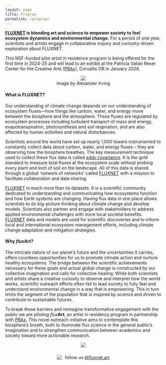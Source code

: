 ```yaml
---
layout: page
title: Program
permalink: /program/
---
```

<!-- Google tag (gtag.js) -->
<script async src="https://www.googletagmanager.com/gtag/js?id=G-BZ7FX1WQPT"></script>
<script>
  window.dataLayer = window.dataLayer || [];
  function gtag(){dataLayer.push(arguments);}
  gtag('js', new Date());

  gtag('config', 'G-BZ7FX1WQPT');
</script>

<b><a href = "https://fluxnet.org/">FLUXNET</a> is blending art and science to empower society to feel ecosystem dynamics and environmental change.</b> For a period of one year, scientists and artists engage in collaborative inquiry and curiosity-driven exploration about FLUXNET.

This NSF-funded pilot artist in residence program is being offered for the first time in 2024-25 and will lead to an exhibit at the Patricia Valian Reser Center for the Creative Arts (<a href = "https://prax.oregonstate.edu/">PRAx</a>), Corvallis OR in January 2026.

<figure style="text-align: center;">
  <img src="https://fluxnetart.github.io/images/metolius.JPG">
  <figcaption>image by Alexander Irving</figcaption>
</figure>


<h4>What is FLUXNET?</h4>

Our understanding of climate change depends on our understanding of ecosystem fluxes—how things like carbon, water, and energy move between the biosphere and the atmosphere. These fluxes are regulated by ecosystem processes including turbulent transport of mass and energy, evapotranspiration, photosynthesis and soil respiration, and are also affected by human activities and natural disturbances.

Scientists around the world have set up nearly 1,000 towers instrumented to constantly collect data about carbon, water, and energy fluxes – they are observing how the biosphere breathes. The key measurement technique used to collect these flux data is called <a href = "https://www.youtube.com-/watch?v=CR4Anc8Mkas">eddy covariance</a>. It is the gold standard to measure total fluxes at the ecosystem scale without probing every plant and inch of soil on the landscape. All of this data is shared through a global ‘network of networks’ called <a href = "https://fluxnet.org/">FLUXNET</a> with a mission to facilitate collaboration and data sharing.

<a href = "https://fluxnet.org/">FLUXNET</a> is much more than its datasets. It is a scientific community dedicated to understanding and communicating how ecosystems function and how Earth systems are changing. Having flux data in one place allows scientists to do big-picture thinking about climate change and develop models. Scientists also partner and engage with stakeholders to address applied environmental challenges with more local societal benefits. <a href = "https://fluxnet.org/">FLUXNET</a> data and models are used for scientific discoveries and to inform local and international ecosystem management efforts, including climate change adaptation and mitigation strategies.

<h4>Why <i>flux</i><b>Art</b>?</h4>

The intricate nature of our planet’s future and the uncertainties it carries, offers countless opportunities for us to promote climate action and nurture healthy ecosystems. The bridge between the scientific achievements necessary for these goals and actual global change is constructed by our collective imagination and calls for collective healing. While both scientists and artists share a creative curiosity to observe and interpret how the world works, scientific outreach efforts often fail to lead society to fully feel and understand environmental change in a way that is empowering. This in turn limits the segment of the population that is inspired by science and driven to contribute to sustainable futures.

To break these barriers and reimagine transformative engagement with the public we are piloting <i>flux</i><b>Art</b>, an artist in residency program in partnership with <a href = "https://prax.oregonstate.edu/">PRAx</a>. This novel outreach initiative aims to contemplate this biosphere’s breath, both to illuminate flux science in the general public’s imagination and to strengthen communication between academics and society toward more actionable research. 

<figure style="text-align: center;">
  <img src="https://fluxnetart.github.io/images/logos.png">
</figure>

<div style="display: flex; align-items: center; justify-content: center; padding-top: 10px;">
    <img src="https://fluxnetart.github.io/images/insta.png" style="margin-right: 10px;">
    <p style="margin: 0;">follow us <a href="https://www.instagram.com/fluxnet.art/">@fluxnet.art</a></p>
</div>


